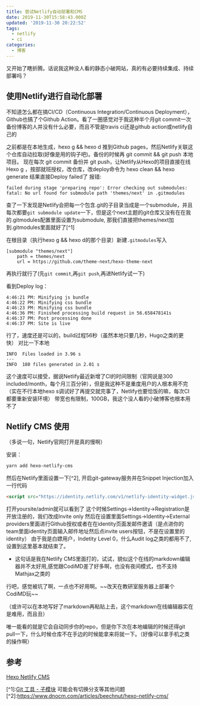 ```yaml
---
title: 尝试Netlify自动部署和CMS
date: 2019-11-30T15:58:43.000Z
updated: '2019-11-30 20:22:52'
tags:
  - netlify
  - ci
categories:
  - 博客
---
```

又开始了瞎折腾。话说我这种没人看的静态小破网站，真的有必要持续集成、持续部署吗？

<!-- more -->

## 使用Netlify进行自动化部署

不知道怎么都在搞CI/CD（Continuous Integration/Continuous Deployment），Github也搞了个Github Action。看了一圈感觉对于我这种半个月git commit一次备份博客的人并没有什么必要，而且不管是travis ci还是github action或netlify自己的

之前都是在本地生成，hexo g && hexo d 推到Github pages，然后Netlify关联这个仓库自动拉取(好像是用的钩子吧)。备份的时候再 git commit && git push 本地项目。
现在每次 git commit 备份并 git push，让Netlify从Hexo的项目直接在线 Hexo g ，按部就班授权，改仓库，改deploy命令为 hexo clean && hexo generate
结果直接Deploy failed了
报错:

```log
failed during stage 'preparing repo': Error checking out submodules: fatal: No url found for submodule path 'themes/next' in .gitmodules
```

查了一下发现是Netlify会把每一个包含.git的子目录当成是一个submodule，并且每次都要`git submodule update`一下，但是这个next主题的git仓库又没有在在我的.gitmodules配置里面设置为submodule, 那我们直接把themes/next加到.gitmodules里面就好了\[^1]

在根目录（执行hexo g && hexo d的那个目录）新建`.gitmodules`写入

```log
[submodule "themes/next"]
	path = themes/next
	url = https://github.com/theme-next/hexo-theme-next
```

再执行就行了(先`git commit`,再`git push`,再进Netlify试一下)

看到Deploy log：

```log
4:46:21 PM: Minifying js bundle
4:46:22 PM: Minifying css bundle
4:46:23 PM: Minifying css bundle
4:46:36 PM: Finished processing build request in 56.658478141s
4:46:37 PM: Post processing done
4:46:37 PM: Site is live
```

行了，速度还是可以的，build过程56秒（虽然本地只要几秒，Hugo之类的更快）
对比一下本地

```log
INFO  Files loaded in 3.96 s
···
INFO  180 files generated in 2.01 s
```

这个速度可以接受，据说Netlify最近新增了CI的时间限制（官网说是300 included/month，每个月三百分钟），但是我这种不是重度用户的人根本用不完（实在不行本地hexo s调试好了再提交就完事了，Netlify也要恰饭的嘛，每次CI都要重新安装环境）
带宽也有限制，100GB，我这个没人看的小破博客也根本用不了

## Netlify CMS 使用

（多说一句，Netlify官网打开是真的慢啊）

安装：

```bash
yarn add hexo-netlify-cms
```

然后在Netlify里面设置一下\[^2], 开启git-gateway服务并在Snippet Injection加入一行代码

```html
<script src="https://identity.netlify.com/v1/netlify-identity-widget.js"></script>
```

打开yoursite/admin就可以看到了
这个时候Settings->Identity->Registration是开放注册的，我们改成Invite only
然后在设置里面Settings->Identity->External providers里面进行Github授权或者在在identity页面发邮件邀请（是点进你的team里面identity页面输入邮件地址然后点invite users按钮，不是在设置里的identity）
由于我是白嫖用户，Indetity Level 0，什么Audit log之类的都用不了, 设置到这里基本就结束了。

* 这句话是我在Netlify CMS里面打的，试试，貌似这个在线的markdown编辑器并不太好用,感觉跟CodiMD差了好多啊，也没有夜间模式，也不支持Mathjax之类的

行吧，感觉被坑了啊，一点也不好用啊。\~\~改天在教研室服务器上部署个CodiMD玩\~\~

（或许可以在本地写好了markdown再粘贴上去，这个markdown在线编辑器实在是难用，而且丑）

唯一能看的就是它会自动同步你的repo，但是你下次在本地编辑的时候还得git pull一下，什么时候仓库不在手边的时候能拿来将就一下。（好像可以拿手机之类的操作啊）

## 参考

[Hexo Netlify CMS](https://github.com/jiangtj/hexo-netlify-cms/blob/master/README-ZH.md)

\[^1]:[Git 工具 - 子模块](https://git-scm.com/book/zh/v2/Git-工具-子模块) 可能会有切换分支等其他问题
\[^2]:<https://www.dnocm.com/articles/beechnut/hexo-netlify-cms/>
